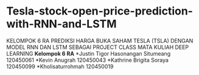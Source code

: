 # Tesla-stock-open-price-prediction-with-RNN-and-LSTM
KELOMPOK 6 RA
PREDIKSI HARGA BUKA SAHAM TESLA (TSLA) DENGAN MODEL RNN DAN LSTM SEBAGAI PROJECT CLASS MATA KULIAH DEEP LEARNING
**Kelompok 6 RA**
*Justin Tigor Hasonangan Situmeang	120450061
*Kevin Anugrah                      120450043
*Kathrine Brigita Soraya	          120450099 
*Kholisaturrohmah                   120450019
